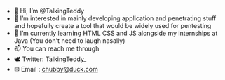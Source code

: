 - 👋 Hi, I’m @TalkingTeddy
- 🤡 I’m interested in mainly developing application and penetrating stuff and hopefully create a tool that would be widely used for pentesting
- 🌱 I’m currently learning HTML CSS and JS alongside my internships at Java (You don't need to laugh nasally)
- 📫 You can reach me through 
- 🕊 Twitter: TalkingTeddy_ 
- ✉ Email : chubby@duck.com
